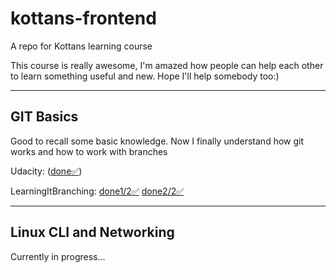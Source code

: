 # kottans-frontend
 A repo for Kottans learning course

 This course is really awesome, I'm amazed how people
 can help each other to learn something useful and new. Hope I'll help somebody too:)

--- 
## GIT Basics
Good to recall some basic knowledge. Now I finally understand how git works and how to work with branches

Udacity: ([done✅](task_git_collaboration/udacity-git.png))

LearningItBranching: [done1/2✅](task_git_collaboration/learning-it-branching-git-1.png) [done2/2✅](task_git_collaboration/learning-it-branching-git-1.png)


--- 
## Linux CLI and Networking
Currently in progress...